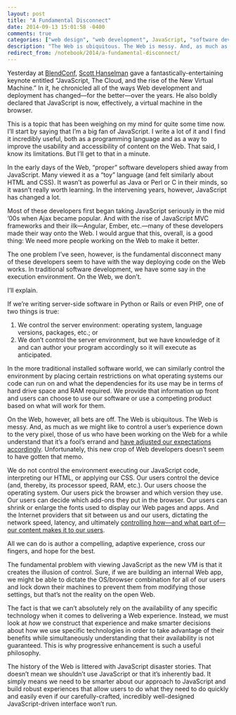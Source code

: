 ```yaml
---
layout: post
title: "A Fundamental Disconnect"
date: 2014-09-13 15:01:58 -0400
comments: true
categories: ["web design", "web development", JavaScript, "software development"]
description: "The Web is ubiquitous. The Web is messy. And, as much as we might like to control a user’s experience down to the very pixel, those of us who have been working on the Web for a while understand that it’s a fool’s errand and have adjusted our expectations accordingly. Unfortunately, this new crop of Web developers doesn’t seem to have gotten that memo."
redirect_from: /notebook/2014/a-fundamental-disconnect/
---
```


Yesterday at [BlendConf](//2014.blendconf.com/), [Scott Hanselman](//www.hanselman.com/) gave a fantastically-entertaining keynote entitled “JavaScript, The Cloud, and the rise of the New Virtual Machine.” In it, he chronicled all of the ways Web development and deployment has changed—for the better—over the years. He also boldly declared that JavaScript is now, effectively, a virtual machine in the browser.

<!-- more -->

This is a topic that has been weighing on my mind for quite some time now. I’ll start by saying that I’m a big fan of JavaScript. I write a lot of it and I find it incredibly useful, both as a programming language and as a way to improve the usability and accessibility of content on the Web. That said, I know its limitations. But I’ll get to that in a minute.

In the early days of the Web, “proper” software developers shied away from JavaScript. Many viewed it as a “toy” language (and felt similarly about HTML and CSS). It wasn’t as powerful as Java or Perl or C in their minds, so it wasn’t really worth learning. In the intervening years, however, JavaScript has changed a lot.

Most of these developers first began taking JavaScript seriously in the mid ’00s when Ajax became popular. And with the rise of JavaScript MVC frameworks and their ilk—Angular, Ember, etc.—many of these developers made their way onto the Web. I would argue that this, overall, is a good thing: We need more people working on the Web to make it better.

The one problem I’ve seen, however, is the fundamental disconnect many of these developers seem to have with the way deploying code on the Web works. In traditional software development, we have some say in the execution environment. On the Web, we don’t.

I’ll explain.

If we’re writing server-side software in Python or Rails or even PHP, one of two things is true:

1. We control the server environment: operating system, language versions, packages, etc.; or
2. We don’t control the server environment, but we have knowledge of it and can author your program accordingly so it will execute as anticipated.

In the more traditional installed software world, we can similarly control the environment by placing certain restrictions on what operating systems our code can run on and what the dependencies for its use may be in terms of hard drive space and RAM required. We provide that information up front and users can choose to use our software or use a competing product based on what will work for them.

On the Web, however, all bets are off. The Web is ubiquitous. The Web is messy. And, as much as we might like to control a user’s experience down to the very pixel, those of us who have been working on the Web for a while understand that it’s a fool’s errand and [have adjusted our expectations accordingly](//dowebsitesneedtolookexactlythesameineverybrowser.com/). Unfortunately, this new crop of Web developers doesn’t seem to have gotten that memo.

We do not control the environment executing our JavaScript code, interpreting our HTML, or applying our CSS. Our users control the device (and, thereby, its processor speed, RAM, etc.). Our users choose the operating system. Our users pick the browser and which version they use. Our users can decide which add-ons they put in the browser. Our users can shrink or enlarge the fonts used to display our Web pages and apps. And the Internet providers that sit between us and our users, dictating the network speed, latency, and ultimately [controlling how—and what part of—our content makes it to our users](//aaron-gustafson.com/notebook/2014/the-network-effect/).

All we can do is author a compelling, adaptive experience, cross our fingers, and hope for the best.

The fundamental problem with viewing JavaScript as the new VM is that it creates the illusion of control. Sure, if we are building an internal Web app, we might be able to dictate the OS/browser combination for all of our users and lock down their machines to prevent them from modifying those settings, but that’s not the reality on the open Web.

The fact is that we can’t absolutely rely on the availability of any specific technology when it comes to delivering a Web experience. Instead, we must look at *how* we construct that experience and make smarter decisions about how we use specific technologies in order to take advantage of their benefits while simultaneously understanding that their availability is not guaranteed. This is why progressive enhancement is such a useful philosophy.

The history of the Web is littered with JavaScript disaster stories. That doesn’t mean we shouldn’t use JavaScript or that it’s inherently bad. It simply means we need to be smarter about our approach to JavaScript and build robust experiences that allow users to do what they need to do quickly and easily even if our carefully-crafted, incredibly well-designed JavaScript-driven interface won’t run.